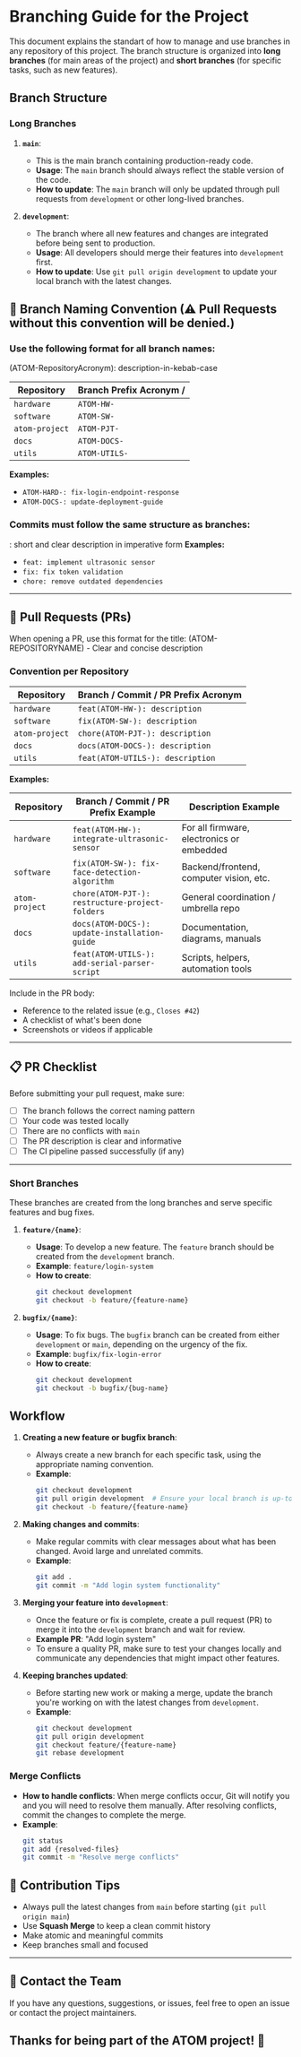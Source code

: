 # Branching Guide for the Project

This document explains the standart of how to manage and use branches in any repository of this project. The branch structure is organized into **long branches** (for main areas of the project) and **short branches** (for specific tasks, such as new features).

## Branch Structure

### Long Branches
1. **`main`**: 
   - This is the main branch containing production-ready code. 
   - **Usage**: The `main` branch should always reflect the stable version of the code.
   - **How to update**: The `main` branch will only be updated through pull requests from `development` or other long-lived branches.

2. **`development`**:
   - The branch where all new features and changes are integrated before being sent to production.
   - **Usage**: All developers should merge their features into `development` first.
   - **How to update**: Use `git pull origin development` to update your local branch with the latest changes.

## 🧩 Branch Naming Convention (⚠ **Pull Requests without this convention will be denied.**)

### Use the following format for all branch names:

(ATOM-RepositoryAcronym): description-in-kebab-case

| Repository     | Branch Prefix Acronym  /
|----------------|----------------------------------------------------|
| `hardware`     | `ATOM-HW-` | 
| `software`     | `ATOM-SW-`| 
| `atom-project` | `ATOM-PJT-`| 
| `docs`         | `ATOM-DOCS-`      | 
| `utils`        | `ATOM-UTILS-`      |

**Examples:**
- `ATOM-HARD-: fix-login-endpoint-response`
- `ATOM-DOCS-: update-deployment-guide`

### Commits must follow the same structure as branches:
<type>: short and clear description in imperative form
**Examples:**
- `feat: implement ultrasonic sensor`
- `fix: fix token validation`
- `chore: remove outdated dependencies`

---

## 🔁 Pull Requests (PRs)

When opening a PR, use this format for the title:
<type>(ATOM-REPOSITORYNAME) - Clear and concise description

### Convention per Repository

| Repository     | Branch / Commit / PR Prefix Acronym                 |
|----------------|----------------------------------------------------|
| `hardware`     | `feat(ATOM-HW-): description`|
| `software`     | `fix(ATOM-SW-): description`|
| `atom-project` | `chore(ATOM-PJT-): description`|
| `docs`         | `docs(ATOM-DOCS-): description`      |
| `utils`        | `feat(ATOM-UTILS-): description`      |


**Examples:**

| Repository     | Branch / Commit / PR Prefix Example                | Description Example                        |
|----------------|----------------------------------------------------|--------------------------------------------|
| `hardware`     | `feat(ATOM-HW-): integrate-ultrasonic-sensor`| For all firmware, electronics or embedded  |
| `software`     | `fix(ATOM-SW-): fix-face-detection-algorithm`| Backend/frontend, computer vision, etc.    |
| `atom-project` | `chore(ATOM-PJT-): restructure-project-folders`| General coordination / umbrella repo       |
| `docs`         | `docs(ATOM-DOCS-): update-installation-guide`      | Documentation, diagrams, manuals           |
| `utils`        | `feat(ATOM-UTILS-): add-serial-parser-script`      | Scripts, helpers, automation tools         |

Include in the PR body:
- Reference to the related issue (e.g., `Closes #42`)
- A checklist of what's been done
- Screenshots or videos if applicable

---

## 📋 PR Checklist

Before submitting your pull request, make sure:

- [ ] The branch follows the correct naming pattern
- [ ] Your code was tested locally
- [ ] There are no conflicts with `main`
- [ ] The PR description is clear and informative
- [ ] The CI pipeline passed successfully (if any)

---

### Short Branches
These branches are created from the long branches and serve specific features and bug fixes. 

1. **`feature/{name}`**:
   - **Usage**: To develop a new feature. The `feature` branch should be created from the `development` branch.
   - **Example**: `feature/login-system`
   - **How to create**:
     ```bash
     git checkout development
     git checkout -b feature/{feature-name}
     ```

2. **`bugfix/{name}`**:
   - **Usage**: To fix bugs. The `bugfix` branch can be created from either `development` or `main`, depending on the urgency of the fix.
   - **Example**: `bugfix/fix-login-error`
   - **How to create**:
     ```bash
     git checkout development
     git checkout -b bugfix/{bug-name}
     ```

## Workflow

1. **Creating a new feature or bugfix branch**:
   - Always create a new branch for each specific task, using the appropriate naming convention.
   - **Example**:
     ```bash
     git checkout development
     git pull origin development  # Ensure your local branch is up-to-date
     git checkout -b feature/{feature-name}
     ```

2. **Making changes and commits**:
   - Make regular commits with clear messages about what has been changed. Avoid large and unrelated commits.
   - **Example**:
     ```bash
     git add .
     git commit -m "Add login system functionality"
     ```

3. **Merging your feature into `development`**:
   - Once the feature or fix is complete, create a pull request (PR) to merge it into the `development` branch and wait for review.
   - **Example PR**: "Add login system"
   - To ensure a quality PR, make sure to test your changes locally and communicate any dependencies that might impact other features.

4. **Keeping branches updated**:
   - Before starting new work or making a merge, update the branch you're working on with the latest changes from `development`.
   - **Example**:
     ```bash
     git checkout development
     git pull origin development
     git checkout feature/{feature-name}
     git rebase development
     ```

### Merge Conflicts

- **How to handle conflicts**: When merge conflicts occur, Git will notify you and you will need to resolve them manually. After resolving conflicts, commit the changes to complete the merge.
- **Example**:
  ```bash
  git status
  git add {resolved-files}
  git commit -m "Resolve merge conflicts"
  ```

## 🤖 Contribution Tips

- Always pull the latest changes from `main` before starting (`git pull origin main`)
- Use **Squash Merge** to keep a clean commit history
- Make atomic and meaningful commits
- Keep branches small and focused

---

## 💬 Contact the Team

If you have any questions, suggestions, or issues, feel free to open an issue or contact the project maintainers.

Thanks for being part of the ATOM project! 🚀
---
